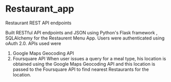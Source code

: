 # Restaurant_app
Restaurant REST API endpoints

Built RESTful API endpoints and JSON using Python's
Flask framework , SQLAlchemy for the Restaurent
Menu App. Users were authenticated using oAuth 2.0.
APIs used were
1) Google Maps Geocoding API
2) Foursquare API
When user issues a query for a meal type, his
location is obtained using the Google Maps
Geocoding
API and this location is passed to the Foursquare API
to find nearest Restaurants for the location.
